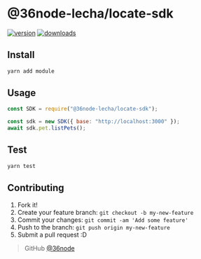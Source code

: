 # @36node-lecha/locate-sdk

[![version][0]][1] [![downloads][2]][3]

## Install

```bash
yarn add module
```

## Usage

```js
const SDK = require("@36node-lecha/locate-sdk");

const sdk = new SDK({ base: "http://localhost:3000" });
await sdk.pet.listPets();
```

## Test

```sh
yarn test
```

## Contributing

1. Fork it!
2. Create your feature branch: `git checkout -b my-new-feature`
3. Commit your changes: `git commit -am 'Add some feature'`
4. Push to the branch: `git push origin my-new-feature`
5. Submit a pull request :D


> GitHub [@36node](https://github.com/36node)

[0]: https://img.shields.io/npm/v/@36node-lecha/locate-sdk.svg?style=flat
[1]: https://npmjs.com/package/@36node-lecha/locate-sdk
[2]: https://img.shields.io/npm/dm/@36node-lecha/locate-sdk.svg?style=flat
[3]: https://npmjs.com/package/@36node-lecha/locate-sdk
